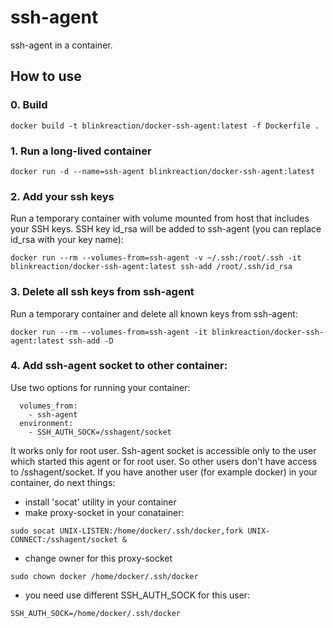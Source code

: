 # ssh-agent

ssh-agent in a container.

## How to use

### 0. Build 

```console
docker build -t blinkreaction/docker-ssh-agent:latest -f Dockerfile .
```

### 1. Run a long-lived container 

```console
docker run -d --name=ssh-agent blinkreaction/docker-ssh-agent:latest
```

### 2. Add your ssh keys

Run a temporary container with volume mounted from host that includes your SSH keys. SSH key id_rsa will be added to ssh-agent (you can replace id_rsa with your key name):

```console
docker run --rm --volumes-from=ssh-agent -v ~/.ssh:/root/.ssh -it blinkreaction/docker-ssh-agent:latest ssh-add /root/.ssh/id_rsa
```

### 3. Delete all ssh keys from ssh-agent

Run a temporary container and delete all known keys from ssh-agent:

```console
docker run --rm --volumes-from=ssh-agent -it blinkreaction/docker-ssh-agent:latest ssh-add -D
```

### 4. Add ssh-agent socket to other container:

Use two options for running your container:

```console
  volumes_from:
    - ssh-agent
  environment:
    - SSH_AUTH_SOCK=/sshagent/socket
```

It works only for root user. Ssh-agent socket is accessible only to the user which started this agent or for root user. So other users don't have access to /sshagent/socket. If you have another user (for example docker) in your container, do next things:
- install 'socat' utility in your container
- make proxy-socket in your conatainer:
```console
sudo socat UNIX-LISTEN:/home/docker/.ssh/docker,fork UNIX-CONNECT:/sshagent/socket &
```
- change owner for this proxy-socket
```console
sudo chown docker /home/docker/.ssh/docker
```
- you need use different SSH_AUTH_SOCK for this user:
```console
SSH_AUTH_SOCK=/home/docker/.ssh/docker
```
